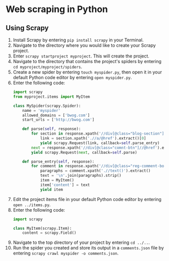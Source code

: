 # Web scraping in Python
## Using Scrapy ##
 1. Install Scrapy by entering `pip install scrapy` in your Terminal.
 2. Navigate to the directory where you would like to create your Scrapy project.
 3. Enter `scrapy startproject myproject`. This will create the project.
 4. Navigate to the directory that contains the project's spiders by entering `cd myproject/myproject/spiders`.
 5. Create a new spider by entering `touch myspider.py`, then open it in your default Python code editor by entering `open myspider.py`.
 6. Enter the following code:
	```python
	import scrapy
	from myproject.items import MyItem
	
	class MySpider(scrapy.Spider):
	    name = 'myspider'
	    allowed_domains = ['bwog.com']
	    start_urls = ['http://bwog.com']
	
	    def parse(self, response):
	        for section in response.xpath('//div[@class="blog-section"]'):
	            link = section.xpath('.//a/@href').extract()[0]
	            yield scrapy.Request(link, callback=self.parse_entry)
	        next = response.xpath('//div[@class="comnt-btn"]//@href').extract()[0]
	        yield scrapy.Request(next, callback=self.parse)
	
	    def parse_entry(self, response):
	        for comment in response.xpath('//div[@class="reg-comment-body "]'):
	            paragraphs = comment.xpath('.//text()').extract()
	            text = '\n'.join(paragraphs).strip()
	            item = MyItem()
	            item['content'] = text
	            yield item
	```
 7. Edit the project items file in your default Python code editor by entering `open ../items.py`.
 8. Enter the following code:
	```python
	import scrapy
	
	class MyItem(scrapy.Item):
	    content = scrapy.Field()
	```
 9. Navigate to the top directory of your project by entering `cd ../..`.
 10. Run the spider you created and store its output in a `comments.json` file by entering `scrapy crawl myspider -o comments.json`.